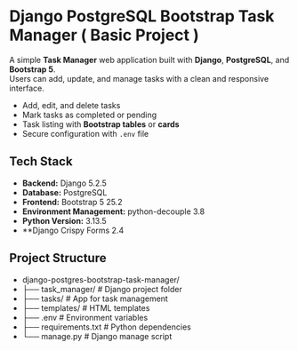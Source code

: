 # Django PostgreSQL Bootstrap Task Manager ( Basic Project )

A simple **Task Manager** web application built with **Django**, **PostgreSQL**, and **Bootstrap 5**.  
Users can add, update, and manage tasks with a clean and responsive interface.

- Add, edit, and delete tasks  
- Mark tasks as completed or pending  
- Task listing with **Bootstrap tables** or **cards**
- Secure configuration with `.env` file  

## Tech Stack

- **Backend:** Django 5.2.5
- **Database:** PostgreSQL  
- **Frontend:** Bootstrap 5  25.2
- **Environment Management:** python-decouple  3.8
- **Python Version:** 3.13.5
- **Django Crispy Forms 2.4

## Project Structure

- django-postgres-bootstrap-task-manager/
- ├── task_manager/       # Django project folder
- ├── tasks/              # App for task management
- ├── templates/          # HTML templates
- ├── .env                # Environment variables
- ├── requirements.txt    # Python dependencies
- └── manage.py           # Django manage script
